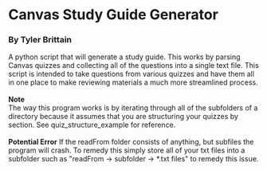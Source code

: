 # Canvas Study Guide Generator
### By Tyler Brittain
A python script that will generate a study guide. This works by parsing Canvas quizzes and collecting all of the questions into a single text file. 
This script is intended to take questions from various quizzes and have them all in one place to make reviewing materials a much more streamlined process.
<br><br>
**Note**  
 The way this program works is by iterating through all of the subfolders of a directory because it assumes that you are structuring your quizzes by section. See quiz_structure_example for reference.
<br><br>
**Potential Error**
If the readFrom folder consists of anything, but subfiles the program will crash. To remedy this simply store all of your txt files into a subfolder such as "readFrom -> subfolder -> *.txt files" to remedy this issue.